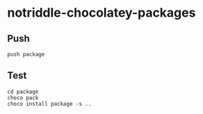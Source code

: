 # notriddle-chocolatey-packages

## Push

```
push package
```

## Test

```
cd package
choco pack
choco install package -s ..
```
